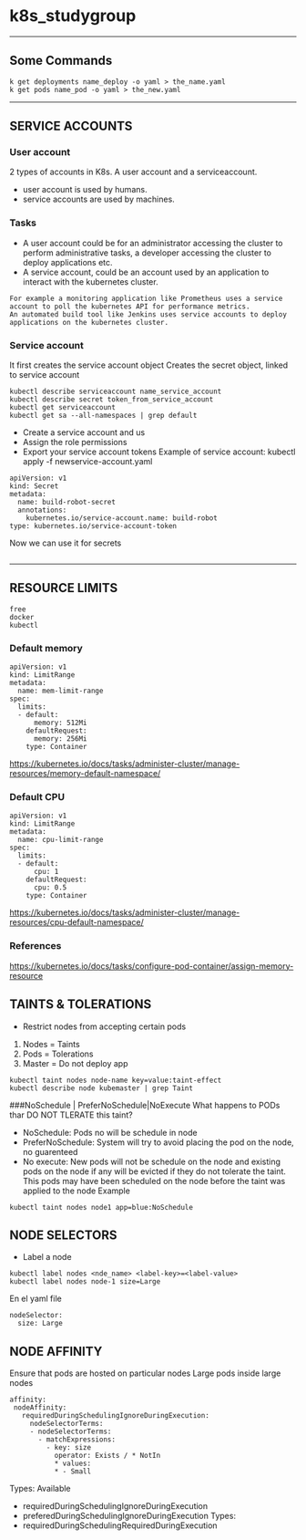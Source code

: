 # k8s_studygroup
***
## Some Commands
```
k get deployments name_deploy -o yaml > the_name.yaml
k get pods name_pod -o yaml > the_new.yaml
```
***
## SERVICE ACCOUNTS
### User account
2 types of accounts in K8s. A user account and a serviceaccount. 
- user account is used by humans. 
- service accounts are used by machines. 
### Tasks
- A user account could be for an administrator accessing the cluster to perform administrative tasks, a developer accessing the cluster to deploy applications etc. 
- A service account, could be an account used by an application to interact with the kubernetes cluster. 
```
For example a monitoring application like Prometheus uses a service account to poll the kubernetes API for performance metrics. 
An automated build tool like Jenkins uses service accounts to deploy applications on the kubernetes cluster.
```
### Service account
It first creates the service account object
Creates the secret object, linked to service account
```
kubectl describe serviceaccount name_service_account
kubectl describe secret token_from_service_account
kubectl get serviceaccount
kubectl get sa --all-namespaces | grep default
```
- Create a service account and us
- Assign the role permissions
- Export your service account tokens
Example of service account: kubectl apply -f newservice-account.yaml
```
apiVersion: v1
kind: Secret
metadata:
  name: build-robot-secret
  annotations:
    kubernetes.io/service-account.name: build-robot
type: kubernetes.io/service-account-token
```
Now we can use it for secrets

```kubectl describe secrets/build-robot-secret
```
***

## RESOURCE LIMITS
```
free
docker
kubectl

```
### Default memory

```
apiVersion: v1
kind: LimitRange
metadata:
  name: mem-limit-range
spec:
  limits:
  - default:
      memory: 512Mi
    defaultRequest:
      memory: 256Mi
    type: Container
  ```
  https://kubernetes.io/docs/tasks/administer-cluster/manage-resources/memory-default-namespace/ 

### Default CPU

```
apiVersion: v1
kind: LimitRange
metadata:
  name: cpu-limit-range
spec:
  limits:
  - default:
      cpu: 1
    defaultRequest:
      cpu: 0.5
    type: Container
```    
https://kubernetes.io/docs/tasks/administer-cluster/manage-resources/cpu-default-namespace/

### References
https://kubernetes.io/docs/tasks/configure-pod-container/assign-memory-resource

## TAINTS & TOLERATIONS
   * Restrict nodes from accepting certain pods 

1. Nodes = Taints 
2. Pods = Tolerations
3. Master = Do not deploy app
```
kubectl taint nodes node-name key=value:taint-effect
kubectl describe node kubemaster | grep Taint
```
###NoSchedule | PreferNoSchedule|NoExecute
What happens to PODs thar DO NOT TLERATE this taint?
- NoSchedule: Pods no will be schedule in node
- PreferNoSchedule: System will try to avoid placing the pod on the node, no guarenteed
- No execute: New pods will not be schedule on the node and existing pods on the node if any will be evicted if they do not tolerate the taint. 
  This pods may have been scheduled on the node before the taint was applied to the node
Example
```
kubectl taint nodes node1 app=blue:NoSchedule
```

## NODE SELECTORS
- Label a node
```
kubectl label nodes <nde_name> <label-key>=<label-value>
kubectl label nodes node-1 size=Large
```
En el yaml file
```
nodeSelector: 
  size: Large
```

## NODE AFFINITY
Ensure that pods are hosted on particular nodes
Large pods inside large nodes
```
affinity:
 nodeAffinity:
   requiredDuringSchedulingIgnoreDuringExecution:
     nodeSelectorTerms:
     - nodeSelectorTerms:
       - matchExpressions:
         - key: size
           operator: Exists / * NotIn
           * values:
           * - Small
```
Types: Available
- requiredDuringSchedulingIgnoreDuringExecution
- preferedDuringSchedulingIgnoreDuringExecution
Types: 
- requiredDuringSchedulingRequiredDuringExecution

